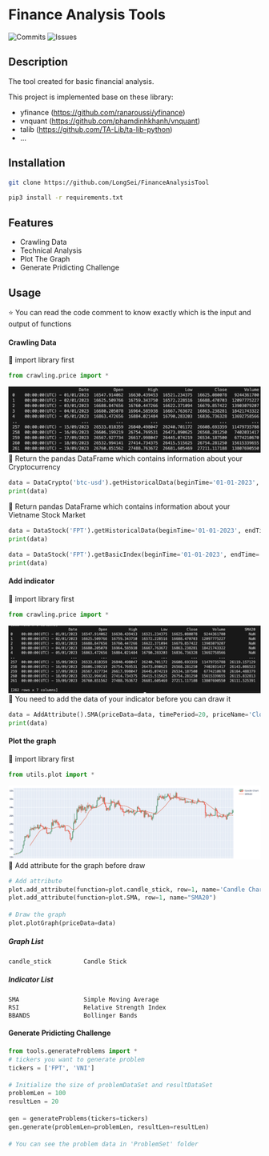 # Finance Analysis Tools

![Commits](https://badgen.net/github/commits/LongSei/CryptoAnalysisTool)
![Issues](https://badgen.net/github/issues/LongSei/CryptoAnalysisTool)

## Description
The tool created for basic financial analysis. 

This project is implemented base on these library: 
- yfinance (https://github.com/ranaroussi/yfinance)
- vnquant (https://github.com/phamdinhkhanh/vnquant)
- talib (https://github.com/TA-Lib/ta-lib-python)
- ...

## Installation
```bash
git clone https://github.com/LongSei/FinanceAnalysisTool
```

```bash
pip3 install -r requirements.txt
```

## Features
- Crawling Data
- Technical Analysis
- Plot The Graph
- Generate Pridicting Challenge 

<!-- #### On-chain Analysis
- Tracking crypto wallets (Updating...) -->

## Usage
:star: You can read the code comment to know exactly which is the input and output of functions

#### Crawling Data
:thought_balloon: import library first
``` python
from crawling.price import * 
```
![plot](./img/crawlingData.png)
:thought_balloon: Return the pandas DataFrame which contains information about your Cryptocurrency
``` python
data = DataCrypto('btc-usd').getHistoricalData(beginTime='01-01-2023', endTime='01-01-2023', interval='1d')
print(data)
```

:thought_balloon: Return pandas DataFrame which contains information about your Vietname Stock Market
``` python
data = DataStock('FPT').getHistoricalData(beginTime='01-01-2023', endTime='01-01-2023')
print(data)
```

``` python
data = DataStock('FPT').getBasicIndex(beginTime='01-01-2023', endTime='01-01-2023')
print(data)
```

#### Add indicator
:thought_balloon: import library first
``` python
from crawling.price import *
```

![plot](./img/addAttribute.png)
:thought_balloon: You need to add the data of your indicator before you can draw it
``` python
data = AddAttribute().SMA(priceData=data, timePeriod=20, priceName='Close', columnName='SMA20')
print(data)
```

#### Plot the graph
:thought_balloon: import library first
``` python
from utils.plot import * 
```
![plot](./img/graphPlotting.png)
:thought_balloon: Add attribute for the graph before draw
```python
# Add attribute
plot.add_attribute(function=plot.candle_stick, row=1, name='Candle Chart')
plot.add_attribute(function=plot.SMA, row=1, name="SMA20")

# Draw the graph
plot.plotGraph(priceData=data)
```

##### Graph List
```
candle_stick         Candle Stick
```

##### Indicator List
```
SMA                  Simple Moving Average
RSI                  Relative Strength Index
BBANDS               Bollinger Bands      
```

#### Generate Pridicting Challenge 
```python
from tools.generateProblems import *
# tickers you want to generate problem
tickers = ['FPT', 'VNI']

# Initialize the size of problemDataSet and resultDataSet
problemLen = 100
resultLen = 20

gen = generateProblems(tickers=tickers)
gen.generate(problemLen=problemLen, resultLen=resultLen)

# You can see the problem data in 'ProblemSet' folder
```